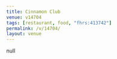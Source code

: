 ```yaml
---
title: Cinnamon Club
venue: v14704
tags: [restaurant, food, "fhrs:413742"]
permalink: /v/14704/
layout: venue
---
```

null